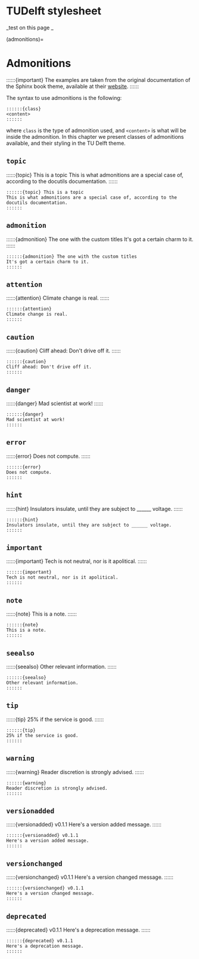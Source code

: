 # TUDelft stylesheet

_test on this page _ 

(admonitions)=
# Admonitions

::::::{important}
The examples are taken from the original documentation of the Sphinx book theme, available at their [website](https://sphinx-book-theme.readthedocs.io/en/stable/reference/kitchen-sink/admonitions.html).
::::::

The syntax to use admonitions is the following:
```text
::::::{class}
<content>
::::::
```
where `class` is the type of admonition used, and `<content>` is what will be inside the admonition. In this chapter we present classes of admonitions available, and their styling in the TU Delft theme.

## `topic`

::::::{topic} This is a topic
This is what admonitions are a special case of, according to the docutils documentation.
::::::
```text
::::::{topic} This is a topic
This is what admonitions are a special case of, according to the docutils documentation.
::::::
```

## `admonition`

::::::{admonition} The one with the custom titles
It's got a certain charm to it.
::::::
```text
::::::{admonition} The one with the custom titles
It's got a certain charm to it.
::::::
```

## `attention`

::::::{attention}
Climate change is real.
::::::
```text
::::::{attention}
Climate change is real.
::::::
```

## `caution`

::::::{caution}
Cliff ahead: Don't drive off it.
::::::
```text
::::::{caution}
Cliff ahead: Don't drive off it.
::::::
```

## `danger`

::::::{danger}
Mad scientist at work!
::::::
```text
::::::{danger}
Mad scientist at work!
::::::
```

## `error`

::::::{error}
Does not compute.
::::::
```text
::::::{error}
Does not compute.
::::::
```

## `hint`

::::::{hint}
Insulators insulate, until they are subject to ______ voltage.
::::::
```text
::::::{hint}
Insulators insulate, until they are subject to ______ voltage.
::::::
```

## `important`

::::::{important}
Tech is not neutral, nor is it apolitical.
::::::
```text
::::::{important}
Tech is not neutral, nor is it apolitical.
::::::
```

## `note`

::::::{note}
This is a note.
::::::
```text
::::::{note}
This is a note.
::::::
```

## `seealso`

::::::{seealso}
Other relevant information.
::::::
```text
::::::{seealso}
Other relevant information.
::::::
```

## `tip`

::::::{tip}
25% if the service is good.
::::::
```text
::::::{tip}
25% if the service is good.
::::::
```

## `warning`

::::::{warning}
Reader discretion is strongly advised.
::::::
```text
::::::{warning}
Reader discretion is strongly advised.
::::::
```

## `versionadded`

::::::{versionadded} v0.1.1
Here's a version added message.
::::::
```text
::::::{versionadded} v0.1.1
Here's a version added message.
::::::
```

## `versionchanged`

::::::{versionchanged} v0.1.1
Here's a version changed message.
::::::
```text
::::::{versionchanged} v0.1.1
Here's a version changed message.
::::::
```

## `deprecated`

::::::{deprecated} v0.1.1
Here's a deprecation message.
::::::
```text
::::::{deprecated} v0.1.1
Here's a deprecation message.
::::::
```